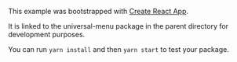 This example was bootstrapped with [Create React App](https://github.com/facebook/create-react-app).

It is linked to the universal-menu package in the parent directory for development purposes.

You can run `yarn install` and then `yarn start` to test your package.
